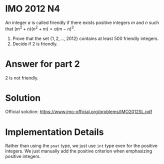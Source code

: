 # IMO 2012 N4

An integer $a$ is called friendly if there exists positive integers $m$ and $n$ such that $(m^2 + n)(n^2 + m) = a(m - n)^3$.

1. Prove that the set $\{1, 2, \ldots, 2012\}$ contains at least $500$ friendly integers.
2. Decide if $2$ is friendly.



# Answer for part 2

$2$ is not friendly.



# Solution

Official solution: <https://www.imo-official.org/problems/IMO2012SL.pdf>



# Implementation Details

Rather than using the `pnat` type, we just use `int` type even for the positive integers.
We just manually add the positive criterion when emphasizing positive integers.
